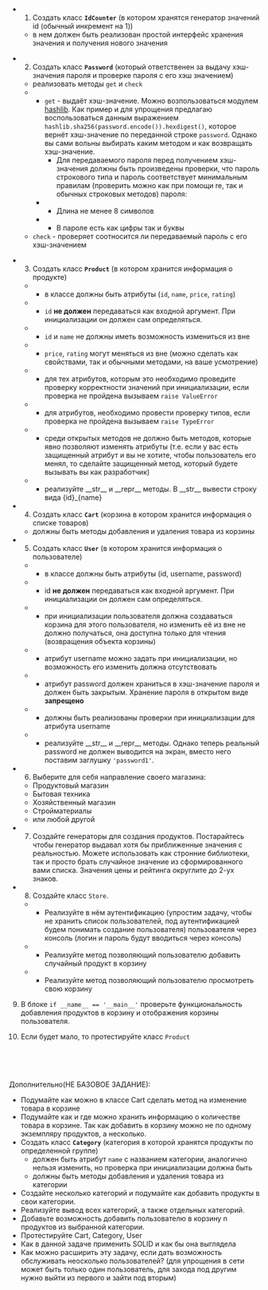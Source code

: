 + 1. Создать класс **`IdCounter`** (в котором хранятся генератор значений id (обычный инкремент на 1))
    * в нем должен быть реализован простой интерфейс хранения значения и получения нового значения
   
- 2. Создать класс **`Password`** (который ответственен за выдачу хэш-значения пароля
   и проверке пароля с его хэш значением)
    * реализовать методы `get` и `check`
    + * `get` - выдаёт хэш-значение. Можно возпользоваться модулем
       [hashlib](https://docs.python.org/3/library/hashlib.html#hash-algorithms). 
      Как пример и для упрощения предлагаю воспользоваться данным выражением
      `hashlib.sha256(password.encode()).hexdigest()`, которое вернёт хэш-значение
      по переданной строке `password`.
      Однако вы сами вольны выбирать каким методом и как возвращать хэш-значение.
        * Для передаваемого пароля перед получением хэш-значения должны быть произведены
          проверки, что пароль строкового типа и пароль соответствует минимальным правилам
          (проверить можно как при помощи re, так и обычных строковых методов) пароля:
      + * Длина не менее 8 символов
      + * В пароле есть как цифры так и буквы
    * `check` - проверяет соотносится ли передаваемый пароль с его хэш-значением
   
+ 3. Создать класс **`Product`** (в котором хранится информация о продукте)
    + * в классе должны быть атрибуты (`id`, `name`, `price`, `rating`)
    + * `id` **не должен** передаваться как входной аргумент. При инициализации он должен
       сам определяться.
    + * `id` и `name` не должны иметь возможность измениться из вне
    + * `price`, `rating` могут меняться из вне (можно сделать как свойствами, так и обычными методами, на ваше усмотрение)
    + * для тех атрибутов, которым это необходимо проведите проверку корректности значений при инициализации, если
      проверка не пройдена вызываем `raise ValueError`
    + * для атрибутов, необходимо провести проверку типов, если проверка не пройдена вызываем `raise TypeError`
    + * среди открытых методов не должно быть методов, которые явно позволяют изменять атрибуты
      (т.е. если у вас есть защищенный атрибут и вы не хотите, чтобы пользователь его менял,
       то сделайте защищенный метод, который будете вызывать вы как разработчик)
    + * реализуйте \_\_str__ и \_\_repr__ методы. В \_\_str__ вывести строку вида {id}_{name}
   
+ 4. Создать класс **`Cart`** (корзина в котором хранится информация о списке товаров)
    * должны быть методы добавления и удаления товара из корзины
   
+ 5. Создать класс **`User`** (в котором хранится информация о пользователе)
   + * в классе должны быть атрибуты (id, username, password)
   + * id **не должен** передаваться как входной аргумент. При инициализации он должен сам
     определяться.
   + * при инициализации пользователя должна создаваться корзина для этого пользователя,
     но изменить её из вне не должно получаться, она доступна только для чтения
     (возвращения объекта корзины)
   + * атрибут username можно задать при инициализации, но возможность его изменить
     должна отсутствовать
   + * атрибут password должен храниться в хэш-значение пароля и должен быть закрытым.
     Хранение пароля в открытом виде **запрещено**
   + * должны быть реализованы проверки при инициализации для атрибута username
   + * реализуйте \_\_str__ и \_\_repr__ методы. Однако теперь реальный password
     не должен выводится на экран, вместо него поставим заглушку `'password1'`.
   
+ 6. Выберите для себя направление своего магазина:
   * Продуктовый магазин
   * Бытовая техника
   * Хозяйственный магазин
   * Стройматериалы
   * или любой другой
   
+ 7. Создайте генераторы для создания продуктов. Постарайтесь чтобы генератор выдавал хотя бы
   приближенные значения с реальностью.
   Можете использовать как стронние библиотеки, так и просто брать случайное значение из
   сформированного вами списка.
   Значения цены и рейтинга округлите до 2-ух знаков.

+ 8. Создайте класс `Store`. 
   + * Реализуйте в нём аутентификацию (упростим задачу, чтобы не хранить список пользователей, 
     под аутентификацией будем понимать создание пользователя)
     пользователя через консоль (логин и пароль будут вводиться через консоль)
   + * Реализуйте метод позволяющий пользователю добавить случайный продукт в корзину
   + * Реализуйте метод позволяющий пользователю просмотреть свою корзину
   
9. В блоке `if __name__ == '__main__'` проверьте функциональность добавления продуктов 
   в корзину и отображения корзины пользователя.

10. Если будет мало, то протестируйте класс `Product`

<br>
<br>
<br>

Дополнительно(НЕ БАЗОВОЕ ЗАДАНИЕ):

* Подумайте как можно в классе Cart сделать метод на изменение товара в корзине
* Подумайте как и где можно хранить информацию о количестве товара в корзине. 
Так как добавить в корзину можно не по одному экземпляру продуктов, а несколько.
*  Создать класс **`Category`** (категория в которой хранятся продукты по определенной группе)
   * должен быть атрибут `name` с названием категории, аналогично нельзя изменить, но проверка при инициализации должна быть
   * должны быть методы добавления и удаления товара из категории
* Создайте несколько категорий и подумайте как добавить продукты в свои категории.
* Реализуйте вывод всех категорий, а также отдельных категорий.
* Добавьте возможность добавить пользователю в корзину n продуктов из выбранной категории.
* Протестируйте Cart, Category, User
* Как в данной задаче применить SOLID и как бы она выглядела
* Как можно расширить эту задачу, если дать возможность обслуживать неосколько пользователей? 
(для упрощения в сети может быть только один пользователь, для захода под другим нужно выйти из первого и зайти под вторым)
